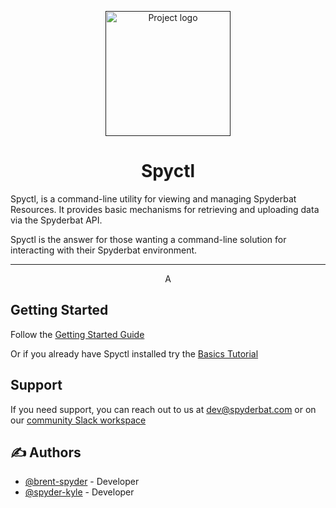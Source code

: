 <p align="center">
  <a href="" rel="noopener">
 <img width=200px height=200px src="https://i.imgur.com/nkMr2fl.png" alt="Project logo"></a>
</p>

<h1 align="center">Spyctl</h1>

Spyctl, is a command-line utility for viewing and managing Spyderbat Resources. It provides basic
mechanisms for retrieving and uploading data via the Spyderbat API.

Spyctl is the answer for those wanting a command-line solution for interacting with their Spyderbat
environment.

---

<p align="center"> A 
    <br> 
</p>

## Getting Started <a name = "getting_started"></a>

Follow the [Getting Started Guide](https://spyctl.readthedocs.io/en/latest/getting_started/getting_started.html)

Or if you already have Spyctl installed try the [Basics Tutorial](https://spyctl.readthedocs.io/en/latest/tutorials/spyctl_basics.html)

## Support <a name = "support"></a>

If you need support, you can reach out to us at dev@spyderbat.com or on our [community Slack workspace](https://join.slack.com/t/spyderbatcommunity/shared_invite/zt-1ncqumr1c-WVVRwJTNfTQSW2Y8_maGOw)


## ✍️ Authors <a name = "authors"></a>

- [@brent-spyder](https://github.com/brent-spyder) - Developer
- [@spyder-kyle](https://github.com/spyder-kyle) - Developer
